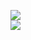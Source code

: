 [![](https://img.shields.io/badge/Made%20With-Github%20Spray-lightgrey.svg?style=for-the-badge&logo=github)](https://github.com/Annihil/github-spray#10374)  
[![](https://i.imgur.com/2DrTn0Z.gif)](https://github.com/Annihil/github-spray)
